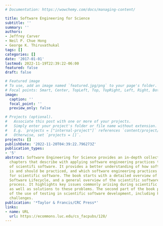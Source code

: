 ```yaml
---
# Documentation: https://wowchemy.com/docs/managing-content/

title: Software Engineering for Science
subtitle: ''
summary: ''
authors:
- Jeffrey Carver
- Neil P. Chue Hong
- George K. Thiruvathukal
tags: []
categories: []
date: '2017-01-01'
lastmod: 2022-11-19T22:39:22-06:00
featured: false
draft: false

# Featured image
# To use, add an image named `featured.jpg/png` to your page's folder.
# Focal points: Smart, Center, TopLeft, Top, TopRight, Left, Right, BottomLeft, Bottom, BottomRight.
image:
  caption: ''
  focal_point: ''
  preview_only: false

# Projects (optional).
#   Associate this post with one or more of your projects.
#   Simply enter your project's folder or file name without extension.
#   E.g. `projects = ["internal-project"]` references `content/project/deep-learning/index.md`.
#   Otherwise, set `projects = []`.
projects: []
publishDate: '2022-11-20T04:39:22.796273Z'
publication_types:
- '5'
abstract: Software Engineering for Science provides an in-depth collection of peer-reviewed
  chapters that describe with applying software engineering practices to the development
  of scientifi software. It provides a better understanding of how software engineering
  is and should be practiced, and which software engineering practices are effective
  for scientific software. The book starts with a detailed overview of the Scientific
  Software Lifecycle, and a general overview of the scientific software development
  process. It highlights key issues commonly arising during scientific software development,
  as well as solutions to these problems. The second part of the book provides examples
  of the use of testing in scientific software development, including key issues and
  challenges.
publication: '*Taylor & Francis/CRC Press*'
links:
- name: URL
  url: https://ecommons.luc.edu/cs_facpubs/128/
---
```

